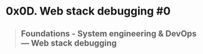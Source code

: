 # 0x0D. Web stack debugging #0
> ## Foundations - System engineering & DevOps ― Web stack debugging
